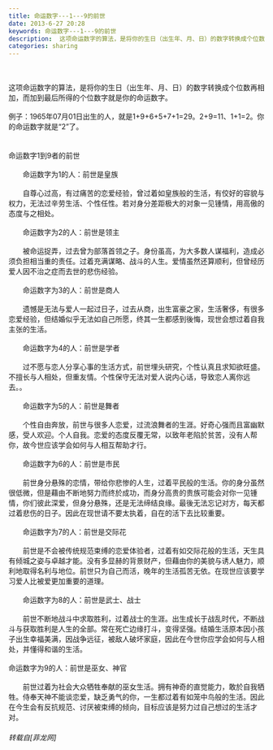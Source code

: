 ```yaml
---
title: 命运数字---1---9的前世
date: 2013-6-27 20:28
keywords: 命运数字---1---9的前世
description:  这项命运数字的算法，是将你的生日（出生年、月、日）的数字转换成个位数再相加，而加到最后所得的个位数字就是你的命运数字。 例子：1965年07月01日出生的人，就是1+9+6+5+7+1=29。2+9=11、1+1=2。你的命运数字就是“2”了。 　　命运数字1到9者的前世 　　命运数字为1的人：前世是皇族 　　自尊心过高，有过痛苦的恋爱经验，曾过着如皇族般的生活，有佼好的容貌与权力，无法过辛劳生活、个性任性。若对身分差距极大的对象一见锺情，用高傲的态度与之相处。 　　命运数字为2的人：前世是领主 　　被命运捉弄，过去曾为部落首领之子。身份虽高，为大多数人谋福利，造成必须负担相当重的责任。过着充满谋略、战斗的人生。爱情虽然还算顺利，但曾经历爱人因不治之症而去世的悲伤经验。 　　命运数字为3的人：前世是商人 　　遗憾是无法与爱人一起过日子，过去从商，出生富豪之家，生活奢侈，有很多恋爱经验，但结婚似乎无法如自己所愿，终其一生都感到後悔，现世会想过着自我主张的生活。 　　命运数字为4的人：前世是学者 　　过不愿与恋人分享心事的生活方式，前世埋头研究，个性认真且求知欲旺盛。不擅长与人相处，但重友情。个性保守无法对爱人说内心话，导致恋人离你远去。。 　　命运数字为5的人：前世是舞者 　　个性自由奔放，前世与很多人恋爱，过流浪舞者的生涯。好奇心强而且富幽默感，受人欢迎。个人自我。恋爱的态度反覆无常，以致年老陷於贫苦，没有人帮你，故今世应该学会如何与人相互帮助才行。 　　命运数字为6的人：前世是市民 　　前世身分悬殊的恋情，带给你悲惨的人生，过着平民般的生活。你的身分虽然很低微，但是藉由不断地努力而终於成功，而身分高贵的贵族可能会对你一见锺情，你们彼此深爱，但身分悬殊，还是无法缔结良缘。最後无法忘记对方，每天都过着悲伤的日子。因此在现世请不要太执着，自在的活下去比较重要。 　　命运数字为7的人：前世是交际花 　　前世是不会被传统规范束缚的恋爱体验者，过着有如交际花般的生活，天生具有倾城之姿与卓越才能。没有多显赫的背景财产，但藉由你的美貌与诱人魅力，顺利地取得名利与地位。前世只为自己而活，晚年的生活孤苦无依。在现世应该要学习爱人比被爱更加重要的道理。 　　命运数字为8的人：前世是武士、战士 　　前世不断地战斗中求取胜利，过着战士的生涯。出生成长于战乱时代，不断战斗与获取胜利是人生的全部。常在死亡边缘打斗，变得坚强。结婚生活原本因小孩子出生幸福美满，因战争远征，被敌人破坏家庭，因此在今世你应学会如何与人相处，并懂得和谐的生活。 命运数字为9的人：前世是巫女、神官 　　前世过着为社会大众牺牲奉献的巫女生活。拥有神奇的直觉能力，敢於自我牺牲。侍奉天神不能谈恋爱，缺乏勇气的你，一生都过着有如笼中鸟般的生活。因此在今生会有反抗规范、讨厌被束缚的倾向，目标应该是努力过自己想过的生活才对。
categories: sharing
---
```

<td class="t_f" id="postmessage_10468">

 <br/>
<br/>
这项命运数字的算法，是将你的生日（出生年、月、日）的数字转换成个位数再相加，而加到最后所得的个位数字就是你的命运数字。 <br/>
<br/>
例子：1965年07月01日出生的人，就是1+9+6+5+7+1=29。2+9=11、1+1=2。你的命运数字就是“2”了。 <br/>
<br/>
　　<br/>
命运数字1到9者的前世 <br/>
<br/>
　　命运数字为1的人：前世是皇族 <br/>
<br/>
　　自尊心过高，有过痛苦的恋爱经验，曾过着如皇族般的生活，有佼好的容貌与权力，无法过辛劳生活、个性任性。若对身分差距极大的对象一见锺情，用高傲的态度与之相处。 <br/>
<br/>
　　命运数字为2的人：前世是领主 <br/>
<br/>
　　被命运捉弄，过去曾为部落首领之子。身份虽高，为大多数人谋福利，造成必须负担相当重的责任。过着充满谋略、战斗的人生。爱情虽然还算顺利，但曾经历爱人因不治之症而去世的悲伤经验。 <br/>
<br/>
　　命运数字为3的人：前世是商人 <br/>
<br/>
　　遗憾是无法与爱人一起过日子，过去从商，出生富豪之家，生活奢侈，有很多恋爱经验，但结婚似乎无法如自己所愿，终其一生都感到後悔，现世会想过着自我主张的生活。 <br/>
<br/>
　　命运数字为4的人：前世是学者 <br/>
<br/>
　　过不愿与恋人分享心事的生活方式，前世埋头研究，个性认真且求知欲旺盛。不擅长与人相处，但重友情。个性保守无法对爱人说内心话，导致恋人离你远去。。 <br/>
<br/>
　　命运数字为5的人：前世是舞者 <br/>
<br/>
　　个性自由奔放，前世与很多人恋爱，过流浪舞者的生涯。好奇心强而且富幽默感，受人欢迎。个人自我。恋爱的态度反覆无常，以致年老陷於贫苦，没有人帮你，故今世应该学会如何与人相互帮助才行。 <br/>
<br/>
　　命运数字为6的人：前世是市民 <br/>
<br/>
　　前世身分悬殊的恋情，带给你悲惨的人生，过着平民般的生活。你的身分虽然很低微，但是藉由不断地努力而终於成功，而身分高贵的贵族可能会对你一见锺情，你们彼此深爱，但身分悬殊，还是无法缔结良缘。最後无法忘记对方，每天都过着悲伤的日子。因此在现世请不要太执着，自在的活下去比较重要。 <br/>
<br/>
　　命运数字为7的人：前世是交际花 <br/>
<br/>
　　前世是不会被传统规范束缚的恋爱体验者，过着有如交际花般的生活，天生具有倾城之姿与卓越才能。没有多显赫的背景财产，但藉由你的美貌与诱人魅力，顺利地取得名利与地位。前世只为自己而活，晚年的生活孤苦无依。在现世应该要学习爱人比被爱更加重要的道理。 <br/>
<br/>
　　命运数字为8的人：前世是武士、战士 <br/>
<br/>
　　前世不断地战斗中求取胜利，过着战士的生涯。出生成长于战乱时代，不断战斗与获取胜利是人生的全部。常在死亡边缘打斗，变得坚强。结婚生活原本因小孩子出生幸福美满，因战争远征，被敌人破坏家庭，因此在今世你应学会如何与人相处，并懂得和谐的生活。 <br/>
<br/>
命运数字为9的人：前世是巫女、神官 <br/>
<br/>
　　<img alt="" border="0" onclick="" onmouseover="" smilieid="262" src="static/image/smiley/Xiongmao/29.gif"/>前世过着为社会大众牺牲奉献的巫女生活。拥有神奇的直觉能力，敢於自我牺牲。侍奉天神不能谈恋爱，缺乏勇气的你，一生都过着有如笼中鸟般的生活。因此在今生会有反抗规范、讨厌被束缚的倾向，目标应该是努力过自己想过的生活才对。<img alt="" border="0" onclick="" onmouseover="" smilieid="265" src="static/image/smiley/Xiongmao/23.gif"/></td>
###### 转载自[菲龙网]